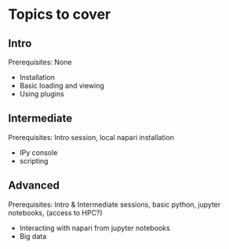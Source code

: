 # Topics to cover
## Intro
Prerequisites: None
* Installation
* Basic loading and viewing
* Using plugins

## Intermediate
Prerequisites: Intro session, local napari installation
* IPy console
* scripting

## Advanced
Prerequisites: Intro & Intermediate sessions, basic python, jupyter notebooks, (access to HPC?)
* Interacting with napari from jupyter notebooks
* Big data
